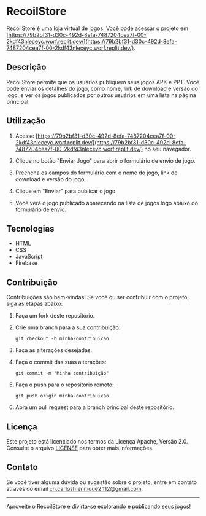 # RecoilStore

RecoilStore é uma loja virtual de jogos. Você pode acessar o projeto em [https://79b2bf31-d30c-492d-8efa-7487204cea7f-00-2kdf43nleceyc.worf.replit.dev/](https://79b2bf31-d30c-492d-8efa-7487204cea7f-00-2kdf43nleceyc.worf.replit.dev/). 

## Descrição

RecoilStore permite que os usuários publiquem seus jogos APK e PPT. Você pode enviar os detalhes do jogo, como nome, link de download e versão do jogo, e ver os jogos publicados por outros usuários em uma lista na página principal.

## Utilização

1. Acesse [https://79b2bf31-d30c-492d-8efa-7487204cea7f-00-2kdf43nleceyc.worf.replit.dev/](https://79b2bf31-d30c-492d-8efa-7487204cea7f-00-2kdf43nleceyc.worf.replit.dev/) no seu navegador.

2. Clique no botão "Enviar Jogo" para abrir o formulário de envio de jogo.

3. Preencha os campos do formulário com o nome do jogo, link de download e versão do jogo.

4. Clique em "Enviar" para publicar o jogo.

5. Você verá o jogo publicado aparecendo na lista de jogos logo abaixo do formulário de envio.

## Tecnologias

- HTML
- CSS
- JavaScript
- Firebase

## Contribuição

Contribuições são bem-vindas! Se você quiser contribuir com o projeto, siga as etapas abaixo:

1. Faça um fork deste repositório.

2. Crie uma branch para a sua contribuição:

   ```
   git checkout -b minha-contribuicao
   ```

3. Faça as alterações desejadas.

4. Faça o commit das suas alterações:

   ```
   git commit -m "Minha contribuição"
   ```

5. Faça o push para o repositório remoto:

   ```
   git push origin minha-contribuicao
   ```

6. Abra um pull request para a branch principal deste repositório.

## Licença

Este projeto está licenciado nos termos da Licença Apache, Versão 2.0. Consulte o arquivo [LICENSE](https://github.com/seu-usuario/recoilstore/blob/main/LICENSE) para obter mais informações.

## Contato

Se você tiver alguma dúvida ou sugestão sobre o projeto, entre em contato através do email ch.carlosh.enr.ique2.112@gmail.com.

---

Aproveite o RecoilStore e divirta-se explorando e publicando seus jogos!
